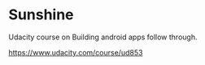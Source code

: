 Sunshine
========

Udacity course on Building android apps follow through.

https://www.udacity.com/course/ud853
